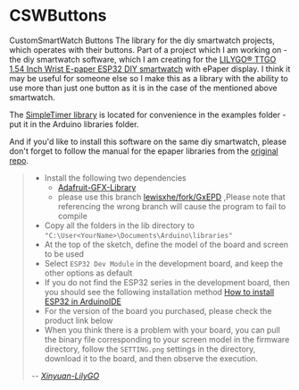 # CSWButtons
CustomSmartWatch Buttons
The library for the diy smartwatch projects, which operates with their buttons.
Part of a project which I am working on - the diy smartwatch software, which I am creating for the [LILYGO® TTGO 1.54 Inch Wrist E-paper ESP32 DIY smartwatch](https://www.aliexpress.com/item/1005003095240476.html) with ePaper display.
I think it may be useful for someone else so I make this as a library with the ability to use more than just one button as it is in the case of the mentioned above smartwatch.

The [SimpleTimer library](https://github.com/jfturcot/SimpleTimer) is located for convenience in the examples folder - put it in the Arduino libraries folder.

And if you'd like to install this software on the same diy smartwatch, please don't forget to follow the manual for the epaper libraries from the [original repo](https://github.com/Xinyuan-LilyGO/E-Paper-watch).


>  - Install the following two dependencies
>    - [Adafruit-GFX-Library](https://github.com/adafruit/Adafruit-GFX-Library)
>    - please use this branch [lewisxhe/fork/GxEPD](https://github.com/lewisxhe/GxEPD) ,Please note that referencing the wrong branch will cause the program to fail to compile
>  - Copy all the folders in the lib directory to <code>"C:\User\<YourName>\Documents\Arduino\libraries"</code>
>  - At the top of the sketch, define the model of the board and screen to be used
>  - Select <code>ESP32 Dev Module</code> in the development board, and keep the other options as default
>  - If you do not find the ESP32 series in the development board, then you should see the following installation method [How to install ESP32 in ArduinoIDE](https://github.com/espressif/arduino-esp32/blob/master/docs/arduino-ide/boards_manager.md)
>  - For the version of the board you purchased, please check the product link below
>  - When you think there is a problem with your board, you can pull the binary file corresponding to your screen model in the firmware directory, follow the <code>SETTING.png</code> settings in the directory, download it to the board, and then observe the execution.
>
> -- <cite>[Xinyuan-LilyGO](https://github.com/Xinyuan-LilyGO)</cite>
